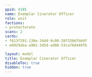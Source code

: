 ```yaml
---
ppid: 4185
name: Exemplar Cinerator Officer
role: unit
factions:
- protectorate
scans: 2
cards:
- f613f291-130e-34dd-9c00-28f33b8fbb9f
- e0929aba-a902-3d5d-ad88-53ca76d449fb

layout: model
title: Exemplar Cinerator Officer
disableToc: true
hidden: true
---
```

